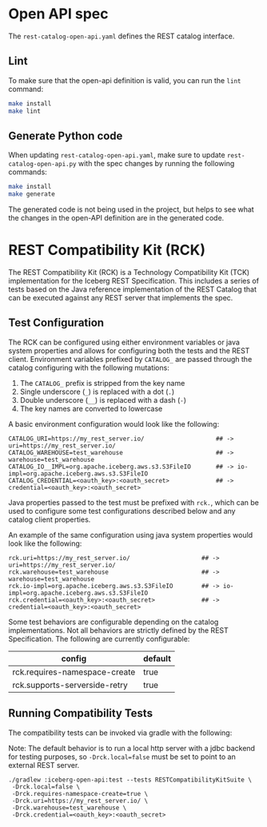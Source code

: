 <!--
  - Licensed to the Apache Software Foundation (ASF) under one
  - or more contributor license agreements.  See the NOTICE file
  - distributed with this work for additional information
  - regarding copyright ownership.  The ASF licenses this file
  - to you under the Apache License, Version 2.0 (the
  - "License"); you may not use this file except in compliance
  - with the License.  You may obtain a copy of the License at
  -
  -   http://www.apache.org/licenses/LICENSE-2.0
  -
  - Unless required by applicable law or agreed to in writing,
  - software distributed under the License is distributed on an
  - "AS IS" BASIS, WITHOUT WARRANTIES OR CONDITIONS OF ANY
  - KIND, either express or implied.  See the License for the
  - specific language governing permissions and limitations
  - under the License.
  -->

# Open API spec

The `rest-catalog-open-api.yaml` defines the REST catalog interface.

## Lint

To make sure that the open-api definition is valid, you can run the `lint` command:

```sh
make install
make lint
```

## Generate Python code

When updating `rest-catalog-open-api.yaml`, make sure to update `rest-catalog-open-api.py` with the spec changes by running the following commands:

```sh
make install
make generate
```

The generated code is not being used in the project, but helps to see what the changes in the open-API definition are in the generated code.

# REST Compatibility Kit (RCK)

The REST Compatibility Kit (RCK) is a Technology Compatibility Kit (TCK) implementation for the 
Iceberg REST Specification.  This includes a series of tests based on the Java reference
implementation of the REST Catalog that can be executed against any REST server that implements the
spec.

## Test Configuration

The RCK can be configured using either environment variables or java system properties and allows
for configuring both the tests and the REST client.  Environment variables prefixed by `CATALOG_`
are passed through the catalog configuring with the following mutations:

1. The `CATALOG_` prefix is stripped from the key name
2. Single underscore (`_`) is replaced with a dot (`.`)
3. Double underscore (`__`) is replaced with a dash (`-`)
4. The key names are converted to lowercase

A basic environment configuration would look like the following:

```shell
CATALOG_URI=https://my_rest_server.io/                    ## -> uri=https://my_rest_server.io/
CATALOG_WAREHOUSE=test_warehouse                          ## -> warehouse=test_warehouse
CATALOG_IO__IMPL=org.apache.iceberg.aws.s3.S3FileIO       ## -> io-impl=org.apache.iceberg.aws.s3.S3FileIO
CATALOG_CREDENTIAL=<oauth_key>:<oauth_secret>             ## -> credential=<oauth_key>:<oauth_secret>
```

Java properties passed to the test must be prefixed with `rck.`, which can be used to configure some
test configurations described below and any catalog client properties.

An example of the same configuration using java system properties would look like the following:
```shell
rck.uri=https://my_rest_server.io/                    ## -> uri=https://my_rest_server.io/
rck.warehouse=test_warehouse                          ## -> warehouse=test_warehouse
rck.io-impl=org.apache.iceberg.aws.s3.S3FileIO        ## -> io-impl=org.apache.iceberg.aws.s3.S3FileIO
rck.credential=<oauth_key>:<oauth_secret>             ## -> credential=<oauth_key>:<oauth_secret>
```

Some test behaviors are configurable depending on the catalog implementations.  Not all behaviors
are strictly defined by the REST Specification.  The following are currently configurable:

| config                        | default |
|-------------------------------|---------|
| rck.requires-namespace-create | true    |
| rck.supports-serverside-retry | true    |


## Running Compatibility Tests

The compatibility tests can be invoked via gradle with the following:

Note:  The default behavior is to run a local http server with a jdbc backend for testing purposes,
so `-Drck.local=false` must be set to point to an external REST server.

```shell
./gradlew :iceberg-open-api:test --tests RESTCompatibilityKitSuite \
 -Drck.local=false \
 -Drck.requires-namespace-create=true \
 -Drck.uri=https://my_rest_server.io/ \
 -Drck.warehouse=test_warehouse \
 -Drck.credential=<oauth_key>:<oauth_secret>
```